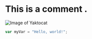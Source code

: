 # This is a comment .
![Image of Yaktocat](https://octodex.github.com/images/yaktocat.png)
``` javascript
var myVar = "Hello, world!";
```
